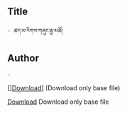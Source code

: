 ## Title
	- ཚད་མ་རིགས་གཞུང་རྒྱ་མཚོ།

## Author
	- 



[<a href='https://minhaskamal.github.io/DownGit/#/home?url=https://github.com/ta4tsering/P008165/tree/main/P008165.opf/base' class='button'>]Download</a>] (Download only base file)


<a href='https://minhaskamal.github.io/DownGit/#/home?url=https://github.com/ta4tsering/P008165/tree/main/P008165.opf/base' class='button'>Download</a> Download only base file
